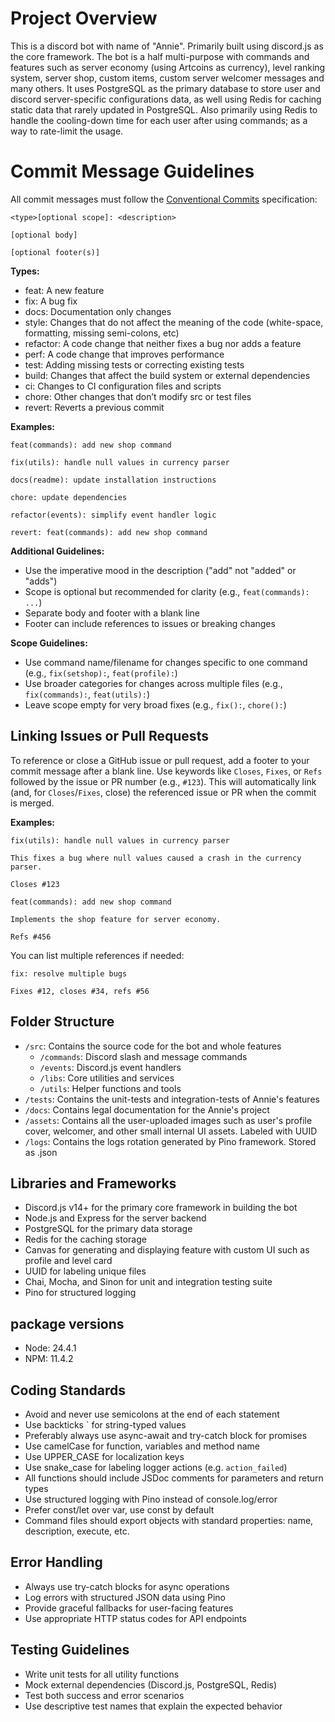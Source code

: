 # Project Overview

This is a discord bot with name of "Annie". Primarily built using discord.js as the core framework.
The bot is a half multi-purpose with commands and features such as server economy (using Artcoins as currency), level ranking system, server shop, custom items, custom server welcomer messages and many others.
It uses PostgreSQL as the primary database to store user and discord server-specific configurations data, as well using Redis for caching static data that rarely updated in PostgreSQL. Also primarily using Redis to handle the cooling-down time for each user after using commands; as a way to rate-limit the usage.

# Commit Message Guidelines

All commit messages must follow the [Conventional Commits](https://www.conventionalcommits.org/) specification:

```
<type>[optional scope]: <description>

[optional body]

[optional footer(s)]
```

**Types:**
- feat: A new feature
- fix: A bug fix
- docs: Documentation only changes
- style: Changes that do not affect the meaning of the code (white-space, formatting, missing semi-colons, etc)
- refactor: A code change that neither fixes a bug nor adds a feature
- perf: A code change that improves performance
- test: Adding missing tests or correcting existing tests
- build: Changes that affect the build system or external dependencies
- ci: Changes to CI configuration files and scripts
- chore: Other changes that don’t modify src or test files
- revert: Reverts a previous commit

**Examples:**
```
feat(commands): add new shop command

fix(utils): handle null values in currency parser

docs(readme): update installation instructions

chore: update dependencies

refactor(events): simplify event handler logic

revert: feat(commands): add new shop command
```

**Additional Guidelines:**
- Use the imperative mood in the description ("add" not "added" or "adds")
- Scope is optional but recommended for clarity (e.g., `feat(commands): ...`)
- Separate body and footer with a blank line
- Footer can include references to issues or breaking changes

**Scope Guidelines:**
- Use command name/filename for changes specific to one command (e.g., `fix(setshop):`, `feat(profile):`)
- Use broader categories for changes across multiple files (e.g., `fix(commands):`, `feat(utils):`)
- Leave scope empty for very broad fixes (e.g., `fix():`, `chore():`)

## Linking Issues or Pull Requests

To reference or close a GitHub issue or pull request, add a footer to your commit message after a blank line. Use keywords like `Closes`, `Fixes`, or `Refs` followed by the issue or PR number (e.g., `#123`). This will automatically link (and, for `Closes`/`Fixes`, close) the referenced issue or PR when the commit is merged.

**Examples:**

```
fix(utils): handle null values in currency parser

This fixes a bug where null values caused a crash in the currency parser.

Closes #123
```

```
feat(commands): add new shop command

Implements the shop feature for server economy.

Refs #456
```

You can list multiple references if needed:

```
fix: resolve multiple bugs

Fixes #12, closes #34, refs #56
```

## Folder Structure

- `/src`: Contains the source code for the bot and whole features
  - `/commands`: Discord slash and message commands
  - `/events`: Discord.js event handlers
  - `/libs`: Core utilities and services
  - `/utils`: Helper functions and tools
- `/tests`: Contains the unit-tests and integration-tests of Annie's features
- `/docs`: Contains legal documentation for the Annie's project
- `/assets`: Contains all the user-uploaded images such as user's profile cover, welcomer, and other small internal UI assets. Labeled with UUID
- `/logs`: Contains the logs rotation generated by Pino framework. Stored as .json

## Libraries and Frameworks

- Discord.js v14+ for the primary core framework in building the bot
- Node.js and Express for the server backend
- PostgreSQL for the primary data storage
- Redis for the caching storage
- Canvas for generating and displaying feature with custom UI such as profile and level card
- UUID for labeling unique files
- Chai, Mocha, and Sinon for unit and integration testing suite
- Pino for structured logging

## package versions
- Node: 24.4.1
- NPM: 11.4.2

## Coding Standards

- Avoid and never use semicolons at the end of each statement
- Use backticks ` for string-typed values
- Preferably always use async-await and try-catch block for promises
- Use camelCase for function, variables and method name
- Use UPPER_CASE for localization keys
- Use snake_case for labeling logger actions (e.g. `action_failed`)
- All functions should include JSDoc comments for parameters and return types
- Use structured logging with Pino instead of console.log/error
- Prefer const/let over var, use const by default
- Command files should export objects with standard properties: name, description, execute, etc.

## Error Handling

- Always use try-catch blocks for async operations
- Log errors with structured JSON data using Pino
- Provide graceful fallbacks for user-facing features
- Use appropriate HTTP status codes for API endpoints

## Testing Guidelines

- Write unit tests for all utility functions
- Mock external dependencies (Discord.js, PostgreSQL, Redis)
- Test both success and error scenarios
- Use descriptive test names that explain the expected behavior
